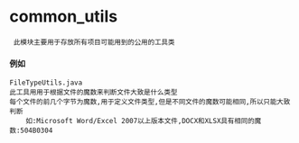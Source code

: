 # common_utils
     此模块主要用于存放所有项目可能用到的公用的工具类

#### 例如
    
    FileTypeUtils.java
    此工具用用于根据文件的魔数来判断文件大致是什么类型
    每个文件的前几个字节为魔数,用于定义文件类型,但是不同文件的魔数可能相同,所以只能大致判断
        如:Microsoft Word/Excel 2007以上版本文件,DOCX和XLSX具有相同的魔数:504B0304
    